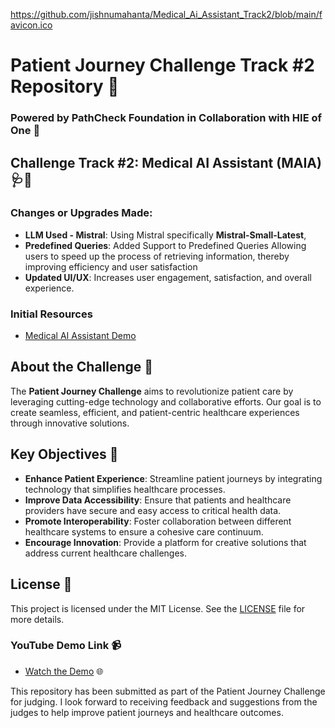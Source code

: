 https://github.com/jishnumahanta/Medical_Ai_Assistant_Track2/blob/main/favicon.ico
# Patient Journey Challenge Track #2 Repository  🌟

### Powered by PathCheck Foundation in Collaboration with HIE of One 🤝

## Challenge Track #2: Medical AI Assistant (MAIA) 🩺🤖

### Changes or Upgrades Made:
- **LLM Used - Mistral**: Using Mistral specifically **Mistral-Small-Latest**, 
- **Predefined Queries**: Added Support to Predefined Queries Allowing users to speed up the process of retrieving information, thereby improving efficiency and user satisfaction 
- **Updated UI/UX**: Increases user engagement, satisfaction, and overall experience.
  
### Initial Resources
- [Medical AI Assistant Demo](https://github.com/abeuscher/vue-ai-example/tree/main?tab=readme-ov-file#medical-ai-assistant-demo)

## About the Challenge 🏥

The **Patient Journey Challenge** aims to revolutionize patient care by leveraging cutting-edge technology and collaborative efforts. Our goal is to create seamless, efficient, and patient-centric healthcare experiences through innovative solutions. 

## Key Objectives 🎯

- **Enhance Patient Experience**: Streamline patient journeys by integrating technology that simplifies healthcare processes.
- **Improve Data Accessibility**: Ensure that patients and healthcare providers have secure and easy access to critical health data.
- **Promote Interoperability**: Foster collaboration between different healthcare systems to ensure a cohesive care continuum.
- **Encourage Innovation**: Provide a platform for creative solutions that address current healthcare challenges.

## License 📄

This project is licensed under the MIT License. See the [LICENSE](LICENSE) file for more details.

### YouTube Demo Link 📹
- [Watch the Demo](#) 🌐

This repository has been submitted as part of the Patient Journey Challenge for judging. I look forward to receiving feedback and suggestions from the judges to help improve patient journeys and healthcare outcomes.
